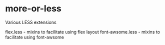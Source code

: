 more-or-less
==============================

Various LESS extensions
 
flex.less - mixins to facilitate using flex layout
font-awsome.less - mixins to facilitate using font-awsome
